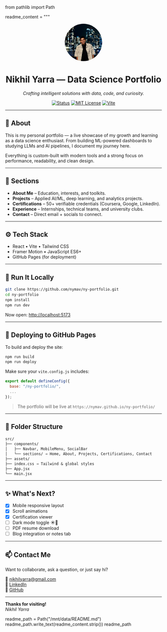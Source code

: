 from pathlib import Path

readme_content = """
<p align="center">
  <img src="./public/pfp1.jpg" width="120" alt="Nikhil Yarra" style="border-radius: 9999px;" />
</p>

<h1 align="center">Nikhil Yarra — Data Science Portfolio</h1>

<p align="center">
  <em>Crafting intelligent solutions with data, code, and curiosity.</em>
</p>

<p align="center">
  <a href="https://github.com/nymav/ny-portfolio"><img alt="Status" src="https://img.shields.io/badge/status-active-brightgreen?style=flat-square"></a>
  <a href="https://github.com/nymav/ny-portfolio/blob/main/LICENSE"><img alt="MIT License" src="https://img.shields.io/badge/license-MIT-blue?style=flat-square"></a>
  <a href="https://vitejs.dev/"><img alt="Vite" src="https://img.shields.io/badge/built%20with-Vite-646CFF?style=flat-square&logo=vite&logoColor=white"></a>
</p>

---

## 🧠 About

This is my personal portfolio — a live showcase of my growth and learning as a data science enthusiast. From building ML-powered dashboards to studying LLMs and AI pipelines, I document my journey here.

Everything is custom-built with modern tools and a strong focus on performance, readability, and clean design.

---

## 📂 Sections

- **About Me** – Education, interests, and toolkits.
- **Projects** – Applied AI/ML, deep learning, and analytics projects.
- **Certifications** – 50+ verifiable credentials (Coursera, Google, LinkedIn).
- **Experience** – Internships, technical teams, and university clubs.
- **Contact** – Direct email + socials to connect.

---

## ⚙️ Tech Stack

- React • Vite • Tailwind CSS  
- Framer Motion • JavaScript ES6+  
- GitHub Pages (for deployment)

---

## 🚀 Run It Locally

```bash
git clone https://github.com/nymav/ny-portfolio.git
cd ny-portfolio
npm install
npm run dev
```

Now open: [http://localhost:5173](http://localhost:5173)

---

## 🛫 Deploying to GitHub Pages

To build and deploy the site:

```bash
npm run build
npm run deploy
```

Make sure your `vite.config.js` includes:

```js
export default defineConfig({
  base: "/ny-portfolio/",
  ...
});
```

> The portfolio will be live at `https://nymav.github.io/ny-portfolio/`

---

## 🧩 Folder Structure

```
src/
├── components/
│   ├── Navbar, MobileMenu, SocialBar
│   └── sections/ → Home, About, Projects, Certifications, Contact
├── assets/
├── index.css → Tailwind & global styles
├── App.jsx
└── main.jsx
```

---

## ✨ What's Next?

- [x] Mobile responsive layout  
- [x] Scroll animations  
- [x] Certification viewer  
- [ ] Dark mode toggle ☀️🌙  
- [ ] PDF resume download  
- [ ] Blog integration or notes tab  

---

## 📫 Contact Me

Want to collaborate, ask a question, or just say hi?

📧 [nikhilyarra@gmail.com](mailto:nikhilyarra@gmail.com)  
🔗 [LinkedIn](https://linkedin.com/in/nikhil-yarra)  
🐙 [GitHub](https://github.com/nymav)

---

**Thanks for visiting!**  
_Nikhil Yarra_


readme_path = Path("/mnt/data/README.md")
readme_path.write_text(readme_content.strip())
readme_path
